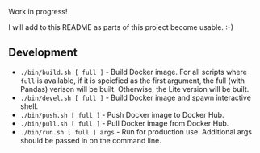 
Work in progress!

I will add to this README as parts of this project become usable. :-)


## Development

- `./bin/build.sh [ full ]` - Build Docker image. For all scripts where `full` is available, if it is speicfied as the first argument, the full (with Pandas) verison will be built.  Otherwise, the Lite version will be built.
- `./bin/devel.sh [ full ]` - Build Docker image and spawn interactive shell.
- `./bin/push.sh [ full ]` - Push Docker image to Docker Hub.
- `./bin/pull.sh [ full ]` - Pull Docker image from Docker Hub.
- `./bin/run.sh [ full ] args` - Run for production use. Additional args should be passed in on the command line.


